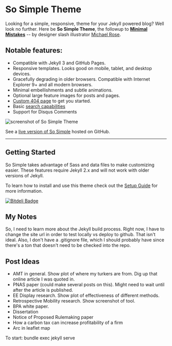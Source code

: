 # So Simple Theme

Looking for a simple, responsive, theme for your Jekyll powered blog? Well look no further. Here be **So Simple Theme**, the followup to [**Minimal Mistakes**](http://mmistakes.github.io/minimal-mistakes/) -- by designer slash illustrator [Michael Rose](http://mademistakes.com).

## Notable features:

* Compatible with Jekyll 3 and GitHub Pages.
* Responsive templates. Looks good on mobile, tablet, and desktop devices.
* Gracefully degrading in older browsers. Compatible with Internet Explorer 9+ and all modern browsers.
* Minimal embellishments and subtle animations.
* Optional large feature images for posts and pages.
* [Custom 404 page](http://mmistakes.github.io/so-simple-theme/404.html) to get you started.
* Basic [search capabilities](https://github.com/mathaywarduk/jekyll-search)
* Support for Disqus Comments

![screenshot of So Simple Theme](http://mmistakes.github.io/so-simple-theme/images/so-simple-theme-preview.jpg)

See a [live version of So Simple](http://mmistakes.github.io/so-simple-theme/) hosted on GitHub.

---

## Getting Started

So Simple takes advantage of Sass and data files to make customizing easier. These features require Jekyll 2.x and will not work with older versions of Jekyll.

To learn how to install and use this theme check out the [Setup Guide](http://mmistakes.github.io/so-simple-theme/theme-setup/) for more information.

[![Bitdeli Badge](https://d2weczhvl823v0.cloudfront.net/mmistakes/so-simple-theme/trend.png)](https://bitdeli.com/free "Bitdeli Badge")

## My Notes

So, I need to learn more about the Jekyll build process. Right now, I have to change the site url in order to test locally vs deploy to github. That isn't ideal. Also, I don't have a .gitignore file, which I should probably have since there's a ton that doesn't need to be checked into the repo.

## Post Ideas

* AMT in general. Show plot of where my turkers are from. Dig up that online article I was quoted in.
* PNAS paper (could make several posts on this). Might need to wait until after the article is published.
* EE Display research. Show plot of effectiveness of different methods.
* Retrospective Mobility research. Show screenshot of tool.
* BPA white paper.
* Dissertation
* Notice of Proposed Rulemaking paper
* How a carbon tax can increase profitability of a firm
* Arc in leaflet map


To start: bundle exec jekyll serve
